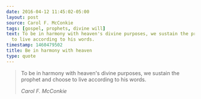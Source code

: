 ```yaml
---
date: 2016-04-12 11:45:02-05:00
layout: post
source: Carol F. McConkie
tags: [gospel, prophets, divine will]
text: To be in harmony with heaven's divine purposes, we sustain the prophet and choose
  to live according to his words.
timestamp: 1460479502
title: Be in harmony with heaven
type: quote
---
```

> To be in harmony with heaven's divine purposes, we sustain the prophet and choose to live according to his words.
> 
> <cite>Carol F. McConkie</cite>